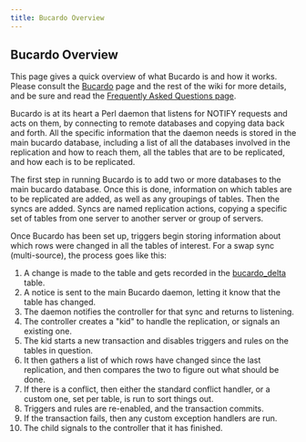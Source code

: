 ```yaml
---
title: Bucardo Overview
---
```


Bucardo Overview
----------------

This page gives a quick overview of what Bucardo is and how it works. Please consult the [Bucardo](/Bucardo/) page and the rest of the wiki for more details, and be sure and read the [Frequently Asked Questions page](/Bucardo/FAQ).

Bucardo is at its heart a Perl daemon that listens for NOTIFY requests and acts on them, by connecting to remote databases and copying data back and forth. All the specific information that the daemon needs is stored in the main bucardo database, including a list of all the databases involved in the replication and how to reach them, all the tables that are to be replicated, and how each is to be replicated.

The first step in running Bucardo is to add two or more databases to the main bucardo database. Once this is done, information on which tables are to be replicated are added, as well as any groupings of tables. Then the syncs are added. Syncs are named replication actions, copying a specific set of tables from one server to another server or group of servers.

Once Bucardo has been set up, triggers begin storing information about which rows were changed in all the tables of interest. For a swap sync (multi-source), the process goes like this:

1. A change is made to the table and gets recorded in the [bucardo_delta](/Bucardo/schema/bucardo.bucardo_delta) table.
2. A notice is sent to the main Bucardo daemon, letting it know that the table has changed.
3. The daemon notifies the controller for that sync and returns to listening.
4. The controller creates a "kid" to handle the replication, or signals an existing one.
5. The kid starts a new transaction and disables triggers and rules on the tables in question.
6. It then gathers a list of which rows have changed since the last replication, and then compares the two to figure out what should be done.
7. If there is a conflict, then either the standard conflict handler, or a custom one, set per table, is run to sort things out.
8. Triggers and rules are re-enabled, and the transaction commits.
9. If the transaction fails, then any custom exception handlers are run.
10. The child signals to the controller that it has finished.

